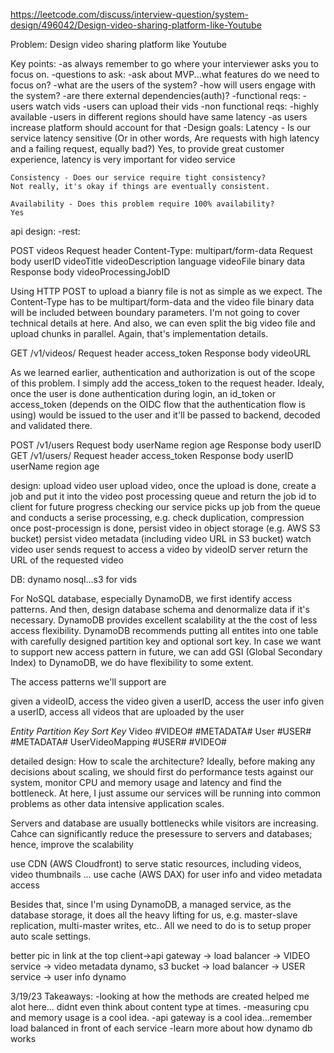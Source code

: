 https://leetcode.com/discuss/interview-question/system-design/496042/Design-video-sharing-platform-like-Youtube

Problem: Design video sharing platform like Youtube

Key points:
-as always remember to go where your interviewer asks you to focus on.
-questions to ask:
    -ask about MVP...what features do we need to focus on?
    -what are the users of the system?
    -how will users engage with the system?
    -are there external dependencies(auth)?
-functional reqs:
    -users watch vids
    -users can upload their vids
-non functional reqs:
    -highly available
    -users in different regions should have same latency
    -as users increase platform should account for that
-Design goals:
    Latency - Is our service latency sensitive (Or in other words, Are requests with high latency and a failing request, equally bad?)
    Yes, to provide great customer experience, latency is very important for video service

    Consistency - Does our service require tight consistency?
    Not really, it's okay if things are eventually consistent.

    Availability - Does this problem require 100% availability?
    Yes

api design:
-rest:

POST    videos
		Request header
			Content-Type: multipart/form-data
		Request body
			userID
			videoTitle
			videoDescription
			language
			videoFile binary data
		Response body
			videoProcessingJobID

Using HTTP POST to upload a bianry file is not as simple as we expect. The Content-Type has to be multipart/form-data and the video file binary data will be included between boundary parameters. I'm not going to cover technical details at here. And also, we can even split the big video file and upload chunks in parallel. Again, that's implementation details.



GET /v1/videos/<videoID>
		Request header
			access_token
		Response body
			videoURL

As we learned earlier, authentication and authorization is out of the scope of this problem. I simply add the access_token to the request header. Idealy, once the user is done authentication during login, an id_token or access_token (depends on the OIDC flow that the authentication flow is using) would be issued to the user and it'll be passed to backend, decoded and validated there.

POST /v1/users
	Request body
		userName
		region
		age
	Response body
		userID
GET /v1/users/<userID>
	Request header
		access_token
	Response body
		userID
		userName
		region
		age


design:
upload video
user upload video, once the upload is done, create a job and put it into the video post processing queue and return the job id to client for future progress checking
our service picks up job from the queue and conducts a serise processing, e.g. check duplication, compression
once post-processign is done, persist video in object storage (e.g. AWS S3 bucket)
persist video metadata (including video URL in S3 bucket)
watch video
user sends request to access a video by videoID
server return the URL of the requested video




DB: 
dynamo nosql...s3 for vids

For NoSQL database, especially DynamoDB, we first identify access patterns. And then, design database schema and denormalize data if it's necessary. DynamoDB provides excellent scalability at the the cost of less access flexibility. DynamoDB recommends putting all entites into one table with carefully designed partition key and optional sort key. In case we want to support new access pattern in future, we can add GSI (Global Secondary Index) to DynamoDB, we do have flexibility to some extent.

The access patterns we'll support are

given a videoID, access the video
given a userID, access the user info
given a userID, access all videos that are uploaded by the user

   *Entity*                              *Partition Key*             *Sort Key*
	Video                                #VIDEO#<VideoID>         #METADATA#<VideoID>
	User                                 #USER#<UserID>           #METADATA#<UserID> 
	UserVideoMapping                     #USER#<VideoID>         #VIDEO#<VideoID>



detailed design:
How to scale the architecture? Ideally, before making any decisions about scaling, we should first do performance tests against our system, monitor CPU and memory usage and latency and find the bottleneck. At here, I just assume our services will be running into common problems as other data intensive application scales.

Servers and database are usually bottlenecks while visitors are increasing. Cahce can significantly reduce the presessure to servers and databases; hence, improve the scalability

use CDN (AWS Cloudfront) to serve static resources, including videos, video thumbnails ...
use cache (AWS DAX) for user info and video metadata access

Besides that, since I'm using DynamoDB, a managed service, as the database storage, it does all the heavy lifting for us, e.g. master-slave replication, multi-master writes, etc.. All we need to do is to setup proper auto scale settings.

better pic in link at the top
client->api gateway -> load balancer -> VIDEO service -> video metadata dynamo, s3 bucket
                    -> load balancer -> USER service  -> user info dynamo

3/19/23
Takeaways:
-looking at how the methods are created helped me alot here... didnt even think about content type at times.
-measuring cpu and memory usage is a cool idea.
-api gateway is a cool idea...remember load balanced in front of each service
-learn more about how dynamo db works